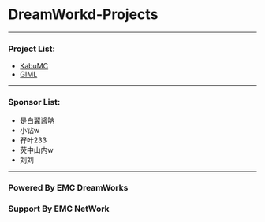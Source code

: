 # DreamWorkd-Projects
------------
### Project List:
- [KabuMC](KabuMC)
- [GIML](GIML)
------------
### Sponsor List:
- 是白翼酱呐
- 小钻w
- 孖叶233
- 荧中山内w
- 刘刘
------------
### Powered By EMC DreamWorks
### Support By EMC NetWork
